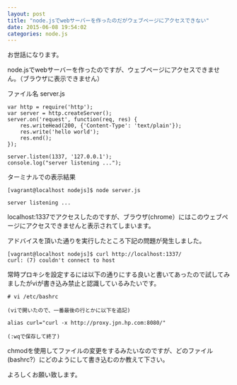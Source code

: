 ```yaml
---
layout: post
title: "node.jsでwebサーバーを作ったのだがウェブページにアクセスできない"
date: 2015-06-08 19:54:02
categories: node.js
---
```

<p>お世話になります。</p>

<p>node.jsでwebサーバーを作ったのですが、ウェブページにアクセスできません。（ブラウザに表示できません）</p>

<p>ファイル名 server.js</p>

<pre><code>var http = require('http');
var server = http.createServer();
server.on('request', function(req, res) {
    res.writeHead(200, {'Content-Type': 'text/plain'});
    res.write('hello world');
    res.end();
});

server.listen(1337, '127.0.0.1');
console.log("server listening ...");
</code></pre>

<p>ターミナルでの表示結果</p>

<pre><code>[vagrant@localhost nodejs]$ node server.js

server listening ...
</code></pre>

<p>localhost:1337でアクセスしたのですが、ブラウザ(chrome）にはこのウェブページにアクセスできませんと表示されてしまいます。</p>

<p>アドバイスを頂いた通りを実行したところ下記の問題が発生しました。</p>

<pre><code>[vagrant@localhost nodejs]$ curl http://localhost:1337/
curl: (7) couldn't connect to host
</code></pre>

<p>常時プロキシを設定するには以下の通りにする良いと書いてあったので試してみましたがviが書き込み禁止と認識しているみたいです。</p>

<pre><code># vi /etc/bashrc

(viで開いたので、一番最後の行とかに以下を追記)

alias curl="curl -x http://proxy.jpn.hp.com:8080/"

(:wqで保存して終了)
</code></pre>

<p>chmodを使用してファイルの変更をするみたいなのですが、どのファイル(bashrc?）にどのようにして書き込むのか教えて下さい。</p>

<p>よろしくお願い致します。</p>

